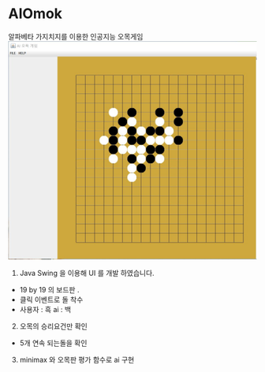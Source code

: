 # AIOmok
알파베타 가지치지를 이용한 인공지능 오목게임
![Alt text](/image/omok.jpg)

1. Java Swing 을 이용해 UI 를 개발 하였습니다. 
- 19 by 19 의 보드판 .
- 클릭 이벤트로 돌 착수 
- 사용자 : 흑     ai : 백 
2. 오목의 승리요건만 확인 
- 5개 연속 되는돌을 확인 
3. minimax 와 오목판 평가 함수로 ai 구현
